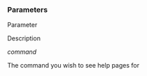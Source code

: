 <!-- post: -->


### Parameters



    

        

            
Parameter

            
Description

        

    

    

        

            
_command_

            
The command you wish to see help pages for

        
                          
    



